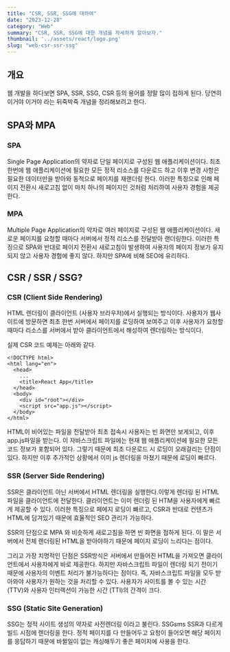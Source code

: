 ```yaml
---
title: "CSR, SSR, SSG에 대하여"
date: "2023-12-28"
category: "Web"
summary: "CSR, SSR, SSG에 대한 개념을 자세하게 알아보자."
thumbnail: '../assets/react/logo.png'
slug: "web-csr-ssr-ssg"
---
```



## 개요

웹 개발을 하다보면 SPA, SSR, SSG, CSR 등의 용어를 정말 많이 접하게 된다. 당연히 이거야 이거야 라는 뒤죽박죽 개념을 정리해보려고 한다.


## SPA와 MPA

### SPA
Single Page Application의 약자로 단일 페이지로 구성된 웹 애플리케이션이다.
최초 한번에 웹 애플리케이션에 필요한 모든 정적 리소스를 다운로드 하고 이후 변경 사항은 필요한 데이터만을 받아와 동적으로 페이지를 재랜더링 한다.
이러한 특징으로 인해 페이지 전환시 새로고침 없이 마치 하나의 페이지인 것처럼 처리하여 사용자 경험을 제공한다.

### MPA
Multiple Page Application의 약자로 여러 페이지로 구성된 웹 애플리케이션이다. 새로운 페이지를 요청할 때마다 서버에서 정적 리소스를 전달받아 랜더링한다. 
이러한 특징으로 SPA와 반대로 페이지 전환시 새로고침이 발생하여 사용자의 페이지 정보가 유지되지 않고 사용자 경험에 좋지 않다. 하지만 SPA에 비해 SEO에 유리하다.


## CSR / SSR / SSG?

### CSR (Client Side Rendering)
HTML 렌더링이 클라이언트 (사용자 브라우저)에서 실행되는 방식이다. 사용자가 웹사이트에 방문하면 최초 한번 서버에서 페이지를 로딩하여 보여주고 이후 사용자가 요청할 때마다 리소스를 서버에서 받아 클라이언트에서 해성하여 렌더링하는 방식이다. 

실제 CSR 코드 예제는 아래와 같다.

```
<!DOCTYPE html>
<html lang="en">
  <head>
    ...
    <title>React App</title>
  </head>
  <body>
    <div id="root"></div>
   	<script src="app.js"></script>
  </body>
</html>

```

HTML이 비어있는 파일을 전달받아 최초 접속시 사용자는 빈 화면만 보게되고, 이후 app.js파일을 받는다. 이 자바스크립트 파일에는 현재 웹 애플리케이션에 필요한 모든 코드 정보가 포함되어 있다. 그렇기 때문에 최초 다운로드 시 로딩이 오래걸리는 단점이 있다. 하지만 이후 추가적인 상황에서 이미 js 렌더링을 마쳤기 때문에 로딩이 빠르다.


### SSR (Server Side Rendering)
SSR은 클라이언트 아닌 서버에서 HTML 렌더링을 실행한다.이렇게 렌더링 된 HTML 파일을 클라이언트에 전달한다. 클라이언트는 이미 렌더링 된 HTM을 사용자에게 빠르게 제공할 수 있다.
이러한 특징으로 페에지 로딩이 빠르고, CSR과 반대로 컨텐츠가 HTML에 담겨있기 때문에 효율적인 SEO 관리가 가능하다.

SSR의 단점으로 MPA 와 비슷하게 새로고침을 하면 빈 화면을 접하게 된다. 이 말은 서버에서 전체 렌더링된 HTML을 받아야하기 때문에 페이지 로딩이 느리다는 점이다.

그리고 가장 치명적인 단점은 SSR방식은 서버에서 만들어진 HTML을 가져오면 클라이언트에서 사용자에게 바로 제공한다. 하지만 자바스크립트 파일이 렌더링 되기 전이기 때문에 사용자의 이벤트 처리가 불가능하다는 점이다. 즉, 자바스크립트 파일을 모두 받아와야 사용자가 원하는 것을 처리할 수 있다.
사용자가 사이트를 볼 수 있는 시간 (TTV)와 사용자 인터렉션이 가능한 시간 (TTI)의 간격이 크다.

### SSG (Static Site Generation)
SSG는 정적 사이트 생성의 약자로 사전렌더링 이라고 불린다.
SSGsms SSR과 다르게 빌드 시점에 렌더링을 한다. 정적 페이지를 다 만들어두고 요청이 들어오면 해당 페이지를 응답하기 때문에 바뀔일이 없는 캐싱해두기 좋은 페이지에 사용을 한다.
